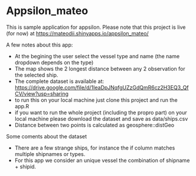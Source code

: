 # Appsilon_mateo
This is sample application for appsilon. Please note that this project is live (for now) at https://mateodii.shinyapps.io/appsilon_mateo/

A few notes about this app:

- At the begining the user select the vessel type and name (the name dropdown depends on the type)
- The map shows the 2 longest distance between any 2 observation for the selected ship.
- The complete dataset is available at: https://drive.google.com/file/d/1IeaDpJNqfgUZzGdQmR6cz2H3EQ3_QfCV/view?usp=sharing 
- to run this on your local machine just clone this project and run the app.R
- if you want to run the whole project (including the propro part) on your local machine please download the dataset and save as data/ships.csv
- Distance between two points is calculated as geosphere::distGeo

Some coments about the dataset

- There are a few strange ships, for instance the if column matches multiple shipnames or types.
- For this app we consider an unique vessel the combination of shipname + shipid.

